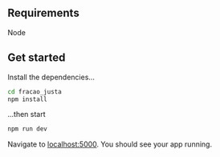## Requirements

Node


## Get started

Install the dependencies...

```bash
cd fracao_justa
npm install
```

...then start

```bash
npm run dev
```

Navigate to [localhost:5000](http://localhost:5000). You should see your app running. 
